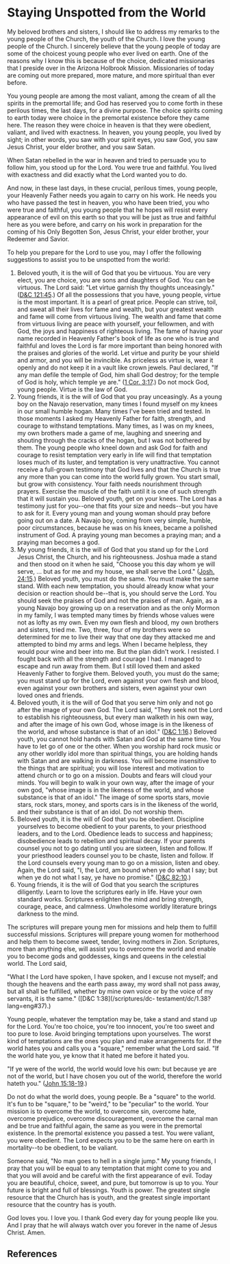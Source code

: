 # Staying Unspotted from the World

My beloved brothers and sisters, I should like to address my remarks to the
young people of the Church, the youth of the Church. I love the young people
of the Church. I sincerely believe that the young people of today are some of
the choicest young people who ever lived on earth. One of the reasons why I
know this is because of the choice, dedicated missionaries that I preside over
in the Arizona Holbrook Mission. Missionaries of today are coming out more
prepared, more mature, and more spiritual than ever before.

You young people are among the most valiant, among the cream of all the
spirits in the premortal life; and God has reserved you to come forth in these
perilous times, the last days, for a divine purpose. The choice spirits coming
to earth today were choice in the premortal existence before they came here.
The reason they were choice in heaven is that they were obedient, valiant, and
lived with exactness. In heaven, you young people, you lived by sight; in
other words, you saw with your spirit eyes, you saw God, you saw Jesus Christ,
your elder brother, and you saw Satan.

When Satan rebelled in the war in heaven and tried to persuade you to follow
him, you stood up for the Lord. You were true and faithful. You lived with
exactness and did exactly what the Lord wanted you to do.

And now, in these last days, in these crucial, perilous times, young people,
your Heavenly Father needs you again to carry on his work. He needs you who
have passed the test in heaven, you who have been tried, you who were true and
faithful, you young people that he hopes will resist every appearance of evil
on this earth so that you will be just as true and faithful here as you were
before, and carry on his work in preparation for the coming of his Only
Begotten Son, Jesus Christ, your elder brother, your Redeemer and Savior.

To help you prepare for the Lord to use you, may I offer the following
suggestions to assist you to be unspotted from the world:

  1. Beloved youth, it is the will of God that you be virtuous. You are very elect, you are choice, you are sons and daughters of God. You can be virtuous. The Lord said: "Let virtue garnish thy thoughts unceasingly." ([D&amp;C 121:45](/scriptures/dc-testament/dc/121.45?lang=eng#44).) Of all the possessions that you have, young people, virtue is the most important. It is a pearl of great price. People can strive, toil, and sweat all their lives for fame and wealth, but your greatest wealth and fame will come from virtuous living. The wealth and fame that come from virtuous living are peace with yourself, your fellowmen, and with God, the joys and happiness of righteous living. The fame of having your name recorded in Heavenly Father's book of life as one who is true and faithful and loves the Lord is far more important than being honored with the praises and glories of the world. Let virtue and purity be your shield and armor, and you will be invincible. As priceless as virtue is, wear it openly and do not keep it in a vault like crown jewels. Paul declared, "If any man defile the temple of God, him shall God destroy; for the temple of God is holy, which temple ye are." ([1 Cor. 3:17](/scriptures/nt/1-cor/3.17?lang=eng#16).) Do not mock God, young people. Virtue is the law of God. 
  2. Young friends, it is the will of God that you pray unceasingly. As a young boy on the Navajo reservation, many times I found myself on my knees in our small humble hogan. Many times I've been tried and tested. In those moments I asked my Heavenly Father for faith, strength, and courage to withstand temptations. Many times, as I was on my knees, my own brothers made a game of me, laughing and sneering and shouting through the cracks of the hogan, but I was not bothered by them. The young people who kneel down and ask God for faith and courage to resist temptation very early in life will find that temptation loses much of its luster, and temptation is very unattractive. You cannot receive a full-grown testimony that God lives and that the Church is true any more than you can come into the world fully grown. You start small, but grow with consistency. Your faith needs nourishment through prayers. Exercise the muscle of the faith until it is one of such strength that it will sustain you. Beloved youth, get on your knees. The Lord has a testimony just for you--one that fits your size and needs--but you have to ask for it. Every young man and young woman should pray before going out on a date. A Navajo boy, coming from very simple, humble, poor circumstances, because he was on his knees, became a polished instrument of God. A praying young man becomes a praying man; and a praying man becomes a god. 
  3. My young friends, it is the will of God that you stand up for the Lord Jesus Christ, the Church, and his righteousness. Joshua made a stand and then stood on it when he said, "Choose you this day whom ye will serve, ... but as for me and my house, we shall serve the Lord." ([Josh. 24:15](/scriptures/ot/josh/24.15?lang=eng#14).) Beloved youth, you must do the same. You must make the same stand. With each new temptation, you should already know what your decision or reaction should be--that is, you should serve the Lord. You should seek the praises of God and not the praises of man. Again, as a young Navajo boy growing up on a reservation and as the only Mormon in my family, I was tempted many times by friends whose values were not as lofty as my own. Even my own flesh and blood, my own brothers and sisters, tried me. Two, three, four of my brothers were so determined for me to live their way that one day they attacked me and attempted to bind my arms and legs. When I became helpless, they would pour wine and beer into me. But the plan didn't work. I resisted. I fought back with all the strength and courage I had. I managed to escape and run away from them. But I still loved them and asked Heavenly Father to forgive them. Beloved youth, you must do the same; you must stand up for the Lord, even against your own flesh and blood, even against your own brothers and sisters, even against your own loved ones and friends. 
  4. Beloved youth, it is the will of God that you serve him only and not go after the image of your own God. The Lord said, "They seek not the Lord to establish his righteousness, but every man walketh in his own way, and after the image of his own God, whose image is in the likeness of the world, and whose substance is that of an idol." ([D&amp;C 1:16](/scriptures/dc-testament/dc/1.16?lang=eng#15).) Beloved youth, you cannot hold hands with Satan and God at the same time. You have to let go of one or the other. When you worship hard rock music or any other worldly idol more than spiritual things, you are holding hands with Satan and are walking in darkness. You will become insensitive to the things that are spiritual; you will lose interest and motivation to attend church or to go on a mission. Doubts and fears will cloud your minds. You will begin to walk in your own way, after the image of your own god, "whose image is in the likeness of the world, and whose substance is that of an idol." The image of some sports stars, movie stars, rock stars, money, and sports cars is in the likeness of the world, and their substance is that of an idol. Do not worship them. 
  5. Beloved youth, it is the will of God that you be obedient. Discipline yourselves to become obedient to your parents, to your priesthood leaders, and to the Lord. Obedience leads to success and happiness; disobedience leads to rebellion and spiritual decay. If your parents counsel you not to go dating until you are sixteen, listen and follow. If your priesthood leaders counsel you to be chaste, listen and follow. If the Lord counsels every young man to go on a mission, listen and obey. Again, the Lord said, "I, the Lord, am bound when ye do what I say; but when ye do not what I say, ye have no promise." ([D&amp;C 82:10](/scriptures/dc-testament/dc/82.10?lang=eng#9).) 
  6. Young friends, it is the will of God that you search the scriptures diligently. Learn to love the scriptures early in life. Have your own standard works. Scriptures enlighten the mind and bring strength, courage, peace, and calmness. Unwholesome worldly literature brings darkness to the mind. 

The scriptures will prepare young men for missions and help them to fulfill
successful missions. Scriptures will prepare young women for motherhood and
help them to become sweet, tender, loving mothers in Zion. Scriptures, more
than anything else, will assist you to overcome the world and enable you to
become gods and goddesses, kings and queens in the celestial world. The Lord
said,

"What I the Lord have spoken, I have spoken, and I excuse not myself; and
though the heavens and the earth pass away, my word shall not pass away, but
all shall be fulfilled, whether by mine own voice or by the voice of my
servants, it is the same." ([D&amp;C 1:38](/scriptures/dc-
testament/dc/1.38?lang=eng#37).)

Young people, whatever the temptation may be, take a stand and stand up for
the Lord. You're too choice, you're too innocent, you're too sweet and too
pure to lose. Avoid bringing temptations upon yourselves. The worst kind of
temptations are the ones you plan and make arrangements for. If the world
hates you and calls you a "square," remember what the Lord said. "If the world
hate you, ye know that it hated me before it hated you.

"If ye were of the world, the world would love his own: but because ye are not
of the world, but I have chosen you out of the world, therefore the world
hateth you." ([John 15:18-19](/scriptures/nt/john/15.18-19?lang=eng#17).)

Do not do what the world does, young people. Be a "square" to the world. It's
fun to be "square," to be "weird," to be "peculiar" to the world. Your mission
is to overcome the world, to overcome sin, overcome hate, overcome prejudice,
overcome discouragement, overcome the carnal man and be true and faithful
again, the same as you were in the premortal existence. In the premortal
existence you passed a test. You were valiant, you were obedient. The Lord
expects you to be the same here on earth in mortality--to be obedient, to be
valiant.

Someone said, "No man goes to hell in a single jump." My young friends, I pray
that you will be equal to any temptation that might come to you and that you
will avoid and be careful with the first appearance of evil. Today you are
beautiful, choice, sweet, and pure, but tomorrow is up to you. Your future is
bright and full of blessings. Youth is power. The greatest single resource
that the Church has is youth, and the greatest single important resource that
the country has is youth.

God loves you. I love you. I thank God every day for young people like you.
And I pray that he will always watch over you forever in the name of Jesus
Christ. Amen.

## References

